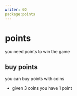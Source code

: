 ```yaml
---
writer: 6Q
package:points
---
```

# points
you need points to win the game
## buy points

you can buy points with coins

 * given 3 coins you have 1 point

